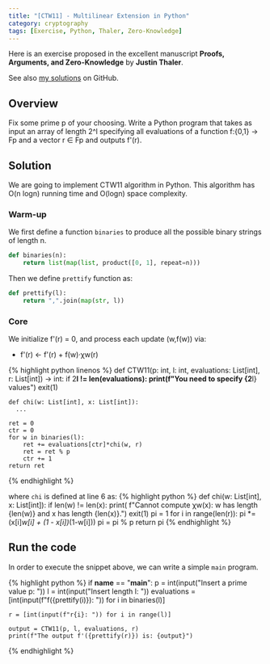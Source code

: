 ```yaml
---
title: "[CTW11] - Multilinear Extension in Python"
category: cryptography
tags: [Exercise, Python, Thaler, Zero-Knowledge]
---
```


Here is an exercise proposed in the excellent manuscript **Proofs, Arguments, and Zero-Knowledge** by **Justin Thaler**.

<!--more-->

See also [my solutions](https://github.com/lrusso96/proofs) on GitHub.

## Overview
Fix some prime p of your choosing. Write a Python program that takes as input
an array of length 2^l specifying all evaluations of a function f:{0,1} → Fp
and a vector r ∈ Fp and outputs f'(r).

## Solution

We are going to implement CTW11 algorithm in Python. This algorithm has O(n logn) running time and O(logn) space complexity.

### Warm-up

We first define a function `binaries` to produce all the possible binary strings of length n.

```python
def binaries(n):
    return list(map(list, product([0, 1], repeat=n)))
```

Then we define `prettify` function as:
```python
def prettify(l):
    return ",".join(map(str, l))
```

### Core

We initialize f'(r) = 0, and process each update (w,f(w)) via:
  - f'(r) ← f'(r) + f(w)·χw(r)

{% highlight python linenos %}
def CTW11(p: int, l: int, evaluations: List[int], r: List[int]) -> int:
    if 2**l != len(evaluations):
        print(f"You need to specify {2**l} values")
        exit(1)

    def chi(w: List[int], x: List[int]):
      ...

    ret = 0
    ctr = 0
    for w in binaries(l):
        ret += evaluations[ctr]*chi(w, r)
        ret = ret % p
        ctr += 1
    return ret
{% endhighlight %}

where `chi` is defined at line 6 as:
{% highlight python %}
def chi(w: List[int], x: List[int]):
    if len(w) != len(x):
        print(
            f"Cannot compute χw(x): w has length {len(w)} and x has length {len(x)}.")
        exit(1)
    pi = 1
    for i in range(len(r)):
        pi *= (x[i]*w[i] + (1 - x[i])*(1-w[i]))
        pi = pi % p
    return pi
{% endhighlight %}

## Run the code

In order to execute the snippet above, we can write a simple `main` program.

{% highlight python %}
if __name__ == "__main__":
    p = int(input("Insert a prime value p: "))
    l = int(input("Insert length l: "))
    evaluations = [int(input(f"f({prettify(i)}): ")) for i in binaries(l)]

    r = [int(input(f"r{i}: ")) for i in range(l)]

    output = CTW11(p, l, evaluations, r)
    print(f"The output f'({prettify(r)}) is: {output}")
{% endhighlight %}